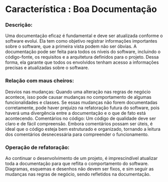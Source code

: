 # Característica : Boa Documentação

### Descrição:
Uma documentação eficaz é fundamental e deve ser atualizada conforme o software evolui. Ela tem como objetivo registrar informações importantes sobre o software, que a primeira vista podem não ser óbvias. A documentação pode ser feita para todos os níveis do software, incluindo o código-fonte, os requisitos e a arquitetura definidos para o projeto. Dessa forma, ela garante que todos os envolvidos tenham acesso a informações precisas e atualizadas sobre o software.

### Relação com maus cheiros:
Desvios nas mudanças: Quando uma alteração nas regras de negócio acontece, isso pode causar mudanças no comportamento de algumas funcionalidades e classes. Se essas mudanças não forem documentadas corretamente, pode haver prejuízo na refatoração futura do software, pois haverá uma divergência entre a documentação e o que de fato está acontecendo.
Comentários no código: Um código de qualidade deve ser claro e de fácil compreensão. Embora comentários possam ser úteis, é ideal que o código esteja bem estruturado e organizado, tornando a leitura dos comentários desnecessária para compreender o funcionamento.

### Operação de refatoração:

Ao continuar o desenvolvimento de um projeto, é imprescindível atualizar toda a documentação para que reflita o comportamento do software. Diagramas, esquemas e desenhos não devem ser fixos, e sim seguir as mudanças nas regras de negócio, sendo refletidos na documentação.